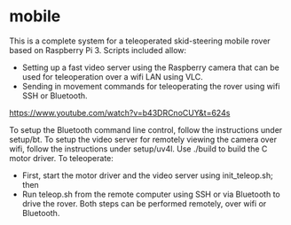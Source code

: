 # mobile

This is a complete system for a teleoperated skid-steering mobile rover based on Raspberry Pi 3.
Scripts included allow:
  - Setting up a fast video server using the Raspberry camera that can be used for teleoperation over a wifi LAN using VLC. 
  - Sending in movement commands for teleoperating the rover using wifi SSH or Bluetooth.

https://www.youtube.com/watch?v=b43DRCnoCUY&t=624s

To setup the Bluetooth command line control, follow the instructions under setup/bt.
To setup the video server for remotely viewing the camera over wifi, follow the instructions under setup/uv4l.
Use ./build to build the C motor driver. 
To teleoperate:
  - First, start the motor driver and the video server using init_teleop.sh; then
  - Run teleop.sh from the remote computer using SSH or via Bluetooth to drive the rover. 
Both steps can be performed remotely, over wifi or Bluetooth. 
 
